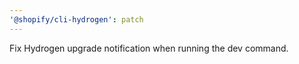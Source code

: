 ```yaml
---
'@shopify/cli-hydrogen': patch
---
```


Fix Hydrogen upgrade notification when running the dev command.
